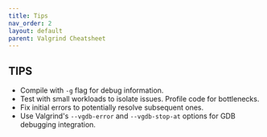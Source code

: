 ```yaml
---
title: Tips
nav_order: 2
layout: default
parent: Valgrind Cheatsheet
---
```


## **TIPS**

- Compile with `-g` flag for debug information.
- Test with small workloads to isolate issues. Profile code for bottlenecks.
- Fix initial errors to potentially resolve subsequent ones.
- Use Valgrind's `--vgdb-error` and `--vgdb-stop-at` options for GDB debugging integration.